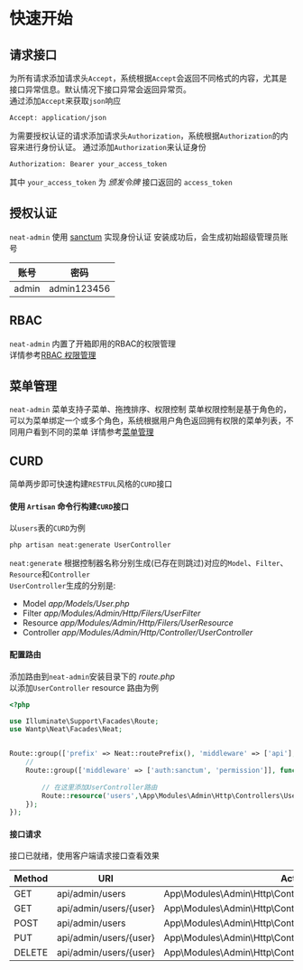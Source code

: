 # 快速开始

## 请求接口
为所有请求添加请求头`Accept`，系统根据`Accept`会返回不同格式的内容，尤其是接口异常信息。默认情况下接口异常会返回异常页。  
通过添加`Accept`来获取`json`响应
```http request
Accept: application/json
```

为需要授权认证的请求添加请求头`Authorization`，系统根据`Authorization`的内容来进行身份认证。
通过添加`Authorization`来认证身份
```http request
Authorization: Bearer your_access_token
```
其中 `your_access_token` 为 *颁发令牌* 接口返回的 `access_token`

## 授权认证
`neat-admin` 使用 [sanctum](https://github.com/laravel/sanctum) 实现身份认证
安装成功后，会生成初始超级管理员账号

| 账号 | 密码 |
| --- | --- |
| admin | admin123456 |

## RBAC
`neat-admin` 内置了开箱即用的RBAC的权限管理  
详情参考[RBAC 权限管理](../guide/rbac.md)

## 菜单管理
`neat-admin` 菜单支持子菜单、拖拽排序、权限控制
菜单权限控制是基于角色的，可以为菜单绑定一个或多个角色，系统根据用户角色返回拥有权限的菜单列表，不同用户看到不同的菜单
详情参考[菜单管理](../guide/menu.md)

## CURD
简单两步即可快速构建`RESTFUL`风格的`CURD`接口

#### 使用 `Artisan` 命令行构建`CURD`接口 
以`users`表的`CURD`为例
```shell
php artisan neat:generate UserController
```
`neat:generate` 根据控制器名称分别生成(已存在则跳过)对应的`Model`、`Filter`、`Resource`和`Controller`  
`UserController`生成的分别是:
- Model *app/Models/User.php* 
- Filter *app/Modules/Admin/Http/Filers/UserFilter*
- Resource *app/Modules/Admin/Http/Filers/UserResource*
- Controller *app/Modules/Admin/Http/Controller/UserController*

#### 配置路由
添加路由到`neat-admin`安装目录下的 *route.php*  
以添加`UserController` resource 路由为例
```php
<?php

use Illuminate\Support\Facades\Route;
use Wantp\Neat\Facades\Neat;


Route::group(['prefix' => Neat::routePrefix(), 'middleware' => ['api'],], function () {
    //
    Route::group(['middleware' => ['auth:sanctum', 'permission']], function () {
    
        // 在这里添加UserController路由
        Route::resource('users',\App\Modules\Admin\Http\Controllers\UserController::class);
    });
});
```

#### 接口请求
接口已就绪，使用客户端请求接口查看效果

| Method | URI | Action |
| --- | --- | --- |
| GET | api/admin/users | App\Modules\Admin\Http\Controllers\UserController@index |
| GET | api/admin/users/{user} | App\Modules\Admin\Http\Controllers\UserController@show |
| POST | api/admin/users | App\Modules\Admin\Http\Controllers\UserController@store |
| PUT | api/admin/users/{user} | App\Modules\Admin\Http\Controllers\UserController@update |
| DELETE | api/admin/users/{user} | App\Modules\Admin\Http\Controllers\UserController@destroy |

